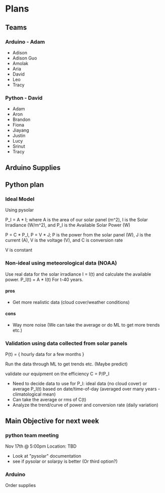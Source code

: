 # Plans

## Teams

### Arduino - Adam
* Adison
* Adison Guo
* Amolak
* Aria
* David
* Leo 
* Tracy

### Python - David
* Adam
* Aron 
* Brandon
* Fiona
* Jiayang
* Justin
* Lucy
* Srinut
* Tracy

## Arduino Supplies

## Python plan

### Ideal Model
Using pysolar

P_I = A * I; where A is the area of our solar panel (m^2), I is the Solar Irradiance (W/m^2), and P_I is the Available Solar Power (W)

P = C * P_I, P = V * J; P is the power from the solar panel (W), J is the current (A), V is the voltage (V), and C is conversion rate

V is constant

### Non-ideal using meteorological data (NOAA)
Use real data for the solar irradiance I = I(t) and calculate the available power.
P_I(t) = A * I(t) For t-40 years.

#### pros
* Get more realistic data (cloud cover/weather conditions)

#### cons
* Way more noise (We can take the average or do ML to get more trends etc.)

### Validation using data collected from solar panels
P(t) = { hourly data for a few months }

Run the data through ML to get trends etc. (Maybe predict)

validate our equipment on the efficiency C = P/P_I
* Need to decide data to use for P_I: ideal data (no cloud cover) or average P_I(t) based on date/time-of-day (averaged over many years - climatological mean)
* Can take the average or rms of C(t)
* Analyze the trend/curve of power and conversion rate (daily variation)

## Main Objective for next week
### python team meeting
Nov 17th @ 5:00pm
Location: TBD
* Look at "pysolar" documentation
* see if pysolar or solarpy is better (Or third option?)

### Arduino
Order supplies 

